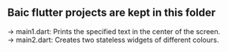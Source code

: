 ## Baic flutter projects are kept in this folder

-> main1.dart: Prints the specified text in the center of the screen.<br>
-> main2.dart: Creates two stateless widgets of different colours.
